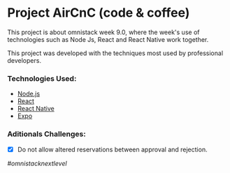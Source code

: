 # Project AirCnC (code & coffee)

This project is about omnistack week 9.0, where the week's use of technologies such as Node Js, React and React Native work together.

This project was developed with the techniques most used by professional developers.

### Technologies Used:

- [Node.js](https://nodejs.org/en/)
- [React](https://reactjs.org)
- [React Native](https://facebook.github.io/react-native/)
- [Expo](https://expo.io/)


### Aditionals Challenges:

- [x] Do not allow altered reservations between approval and rejection.


*#omnistacknextlevel*
